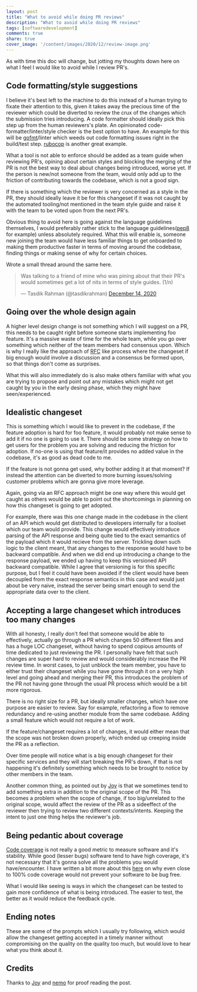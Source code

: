 ```yaml
---
layout: post
title: "What to avoid while doing PR reviews"
description: "What to avoid while doing PR reviews"
tags: [softwaredevelopment]
comments: true
share: true
cover_image: '/content/images/2020/12/review-image.png'
---
```


As with time this doc will change, but jotting my thoughts down here on what I feel I would like to avoid while I review PR's.

## Code formatting/style suggestions

I believe it's best left to the machine to do this instead of a human trying to fixate their attention to this, given it takes away the precious time of the reviewer which could be diverted to review the crux of the changes which the submission tries introducing. A code formatter should ideally pick this step up from the human reviewers's plate. An opinionated code-formatter/linter/style checker is the best option to have. An example for this will be [gofmt](https://golang.org/cmd/gofmt/)/linter which weeds out code formatting issues right in the build/test step. [rubocop](https://github.com/rubocop-hq/rubocop) is another great example.

What a tool is not able to enforce should be added as a team guide when reviewing PR's, opining about certain styles and blocking the merging of the PR is not the best way to deal about changes being introduced, worse yet. If the person is new/not someone from the team, would only add up to the friction of contributing towards the codebase, which is not a good sign.

If there is something which the reviewer is very concerned as a style in the PR, they should ideally leave it be for this changeset if it was not caught by the automated tooling/not mentioned in the team style guide and raise it with the team to be voted upon from the next PR's.

Obvious thing to avoid here is going against the language guidelines themselves, I would preferably rather stick to the language guidelines([pep8](https://www.python.org/dev/peps/pep-0008/) for example) unless absolutely required. What this will enable is, someone new joining the team would have less familiar things to get onboarded to making them productive faster in terms of moving around the codebase, finding things or making sense of why for certain choices.

Wrote a small thread around the same here.

<blockquote class="twitter-tweet"><p lang="en" dir="ltr">Was talking to a friend of mine who was pining about that their PR&#39;s would sometimes get a lot of nits in terms of style guides. (1/n)</p>&mdash; Tasdik Rahman (@tasdikrahman) <a href="https://twitter.com/tasdikrahman/status/1338507609758859264?ref_src=twsrc%5Etfw">December 14, 2020</a></blockquote> <script async src="https://platform.twitter.com/widgets.js" charset="utf-8"></script>

## Going over the whole design again

A higher level design change is not something which I will suggest on a PR, this needs to be caught right before someone starts implementing foo feature. It's a massive waste of time for the whole team, while you go over something which neither of the team members had consensus upon. Which is why I really like the approach of [RFC](https://en.wikipedia.org/wiki/Request_for_Comments) like process where the changeset if big enough would involve a discussion and a consensus be formed upon, so that things don't come as surprises.

What this will also immediately do is also make others familiar with what you are trying to propose and point out any mistakes which might not get caught by you in the early desing phase, which they might have seen/experienced.

## Idealistic changeset

This is something which I would like to prevent in the codebase, if the feature adoption is hard for foo feature, it would probably not make sense to add it if no one is going to use it. There should be some strategy on how to get users for the problem you are solving and reducing the friction for adoption. If no-one is using that feature/it provides no added value in the codebase, it's as good as dead code to me.

If the feature is not gonna get used, why bother adding it at that moment? If instead the attention can be diverted to more burning issues/solving customer problems which are gonna give more leverage.

Again, going via an RFC approach might be one way where this would get caught as others would be able to point out the shortcomings in planning on how this changeset is going to get adopted.

For example, there was this one change made in the codebase in the client of an API which would get distributed to developers internally for a toolset which our team would provide. This change would effectively introduce parsing of the API response and being quite tied to the exact semantics of the payload which it would recieve from the server. Trickling down such logic to the client meant, that any changes to the response would have to be backward compatible. And when we did end up introducing a change to the response payload, we ended up having to keep this versioned API backward compatible. While I agree that versioning is for this specific purpose, but I feel it could have been avoided if the client would have been decoupled from the exact response semantics in this case and would just about be very naive, instead the server being smart enough to send the appropriate data over to the client.

## Accepting a large changeset which introduces too many changes

With all honesty, I really don't feel that someone would be able to effectively, actually go through a PR which changes 50 different files and has a huge LOC changeset, without having to spend copious amounts of time dedicated to just reviewing the PR. I personally have felt that such changes are super hard to review and would considerably increase the PR review time. In worst cases, to just unblock the team member, you have to either trust their changeset while you have gone through it on a very high level and going ahead and merging their PR, this introduces the problem of the PR not having gone through the usual PR process which would be a bit more rigorous.

There is no right size for a PR, but ideally smaller changes, which have one purpose are easier to review. Say for example, refactoring a flow to remove redundancy and re-using another module from the same codebase. Adding a small feature which would not require a lot of work.

If the feature/changeset requires a lot of changes, it would either mean that the scope was not broken down properly, which ended up creeping inside the PR as a reflection.

Over time people will notice what is a big enough changeset for their specific services and they will start breaking the PR's down, if that is not happening it's definitely something which needs to be brought to notice by other members in the team.

Another common thing, as pointed out by [Joy](https://twitter.com/hashfyre/) is that we sometimes tend to add something extra in addition to the original scope of the PR. This becomes a problem when the scope of change, if too big/unrelated to the original scope, would affect the review of the PR as a sideeffect of the reviewer then trying to review two different contexts/intents. Keeping the intent to just one thing helps the reviewer's job.

## Being pedantic about coverage

[Code coverage](https://en.wikipedia.org/wiki/Code_coverage) is not really a good metric to measure software and it's stability. While good (lesser bugs) software tend to have high coverage, it's not necessary that it's gonna solve all the problems you would have/encounter. I have written a bit more about this [here](https://tasdikrahman.me/2020/10/07/why-I-chose-to-do-tdd-for-my-side-project/) on why even close to 100% code coverage would not prevent your software to be bug free.

What I would like seeing is ways in which the changeset can be tested to gain more confidence of what is being introduced. The easier to test, the better as it would reduce the feedback cycle.

## Ending notes

These are some of the prompts which I usually try following, which would allow the changeset getting accepted in a timely manner without compromising on the quality on the quality too much, but would love to hear what you think about it.

## Credits

Thanks to [Joy](https://twitter.com/hashfyre/) and [nemo](https://twitter.com/captn3m0/) for proof reading the post.
